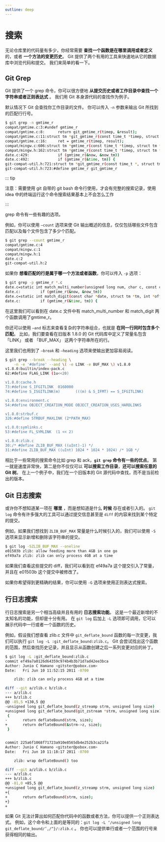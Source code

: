 ```yaml
---
outline: deep
---
```


# 搜索

无论仓库里的代码量有多少，你经常需要 **查找一个函数是在哪里调用或者定义** 的，或者 **一个方法的变更历史**。 Git 提供了两个有用的工具来快速地从它的数据库中浏览代码和提交。 我们来简单的看一下。

## Git Grep

Git 提供了一个 grep 命令，你可以很方便地 **从提交历史或者工作目录中查找一个字符串或者正则表达式** 。 我们用 Git 本身源代码的查找作为例子。

默认情况下 Git 会查找你工作目录的文件。 你可以传入 `-n` 参数来输出 Git 所找到的匹配行行号。

```bash
$ git grep -n gmtime_r
compat/gmtime.c:3:#undef gmtime_r
compat/gmtime.c:8:      return git_gmtime_r(timep, &result);
compat/gmtime.c:11:struct tm *git_gmtime_r(const time_t *timep, struct tm *result)
compat/gmtime.c:16:     ret = gmtime_r(timep, result);
compat/mingw.c:606:struct tm *gmtime_r(const time_t *timep, struct tm *result)
compat/mingw.h:162:struct tm *gmtime_r(const time_t *timep, struct tm *result);
date.c:429:             if (gmtime_r(&now, &now_tm))
date.c:492:             if (gmtime_r(&time, tm)) {
git-compat-util.h:721:struct tm *git_gmtime_r(const time_t *, struct tm *);
git-compat-util.h:723:#define gmtime_r git_gmtime_r
```

::: tip

注意：需要使用 git 自带的 git bash 命令行使用，才会有完整的搜索记录，使用 idea 中的终端运行这个命令搜索结果基本上不会怎么工作

:::

grep 命令有一些有趣的选项。

例如，你可以使用 `–count`  选项来使 Git 输出概述的信息，仅仅包括哪些文件包含匹配以及每个文件包含了多少个匹配。

```bash
$ git grep --count gmtime_r
compat/gmtime.c:4
compat/mingw.c:1
compat/mingw.h:1
date.c:2
git-compat-util.h:2
```

如果你 **想看匹配的行是属于哪一个方法或者函数**，你可以传入 `-p` 选项：

```bash
$ git grep -p gmtime_r *.c
date.c=static int match_multi_number(unsigned long num, char c, const char *date, char *end, struct tm *tm)
date.c:         if (gmtime_r(&now, &now_tm))
date.c=static int match_digit(const char *date, struct tm *tm, int *offset, int *tm_gmt)
date.c:         if (gmtime_r(&time, tm)) {
```

在这里我们可以看到在 date.c 文件中有 match_multi_number 和 match_digit 两个函数调用了gmtime_r。

你还可以使用 `–and`  标志来查看复杂的字符串组合，也就是 **在同一行同时包含多个匹配**。 比如，我们要查看在旧版本 1.8.0 的 Git 代码库中定义了常量名包含  「LINK」 或者 「BUF_MAX」 这两个字符串所在的行。

这里我们也用到了 `–break` 和 `–heading` 选项来使输出更加容易阅读。

```bash
$ git grep --break --heading \
    -n -e '#define' --and \( -e LINK -e BUF_MAX \) v1.8.0
v1.8.0:builtin/index-pack.c
62:#define FLAG_LINK (1u<<20)

v1.8.0:cache.h
73:#define S_IFGITLINK  0160000
74:#define S_ISGITLINK(m)       (((m) & S_IFMT) == S_IFGITLINK)

v1.8.0:environment.c
54:#define OBJECT_CREATION_MODE OBJECT_CREATION_USES_HARDLINKS

v1.8.0:strbuf.c
326:#define STRBUF_MAXLINK (2*PATH_MAX)

v1.8.0:symlinks.c
53:#define FL_SYMLINK  (1 << 2)

v1.8.0:zlib.c
30:/* #define ZLIB_BUF_MAX ((uInt)-1) */
31:#define ZLIB_BUF_MAX ((uInt) 1024 * 1024 * 1024) /* 1GB */
```

相比于一些常用的搜索命令比如 grep 和 ack，**`git grep` 命令有一些的优点**。 第一就是速度非常快，第二是你不仅仅可以 **可以搜索工作目录**，**还可以搜索任意的 Git 树**。 在上一个例子中，我们在一个旧版本的 Git 源代码中查找，而不是当前检出的版本。

## Git 日志搜索

或许你不想知道某一项在 **哪里** ，而是想知道是什么 **时候** 存在或者引入的。 `git log` 命令有许多强大的工具可以通过提交信息甚至是 `diff` 的内容来找到某个特定的提交。

例如，如果我们想找到 `ZLIB_BUF_MAX` 常量是什么时候引入的，我们可以使用  `-S`  选项来显示新增和删除该字符串的提交。

```bash
$ git log -SZLIB_BUF_MAX --oneline
e01503b zlib: allow feeding more than 4GB in one go
ef49a7a zlib: zlib can only process 4GB at a time
```

如果我们查看这些提交的 diff，我们可以看到在 ef49a7a 这个提交引入了常量，并且在 e01503b 这个提交中被修改了。

如果你希望得到更精确的结果，你可以使用 `-G` 选项来使用正则表达式搜索。

## 行日志搜索

行日志搜索是另一个相当高级并且有用的 **日志搜索功能**。 这是一个最近新增的不太知名的功能，但却是十分有用。 在 `git log`  后加上 `-L`  选项即可调用，它可以展示代码中一行或者一个函数的历史。

例如，假设我们想查看 zlib.c 文件中 `git_deflate_bound`  函数的每一次变更，我们可以执行 `git log -L :git_deflate_bound:zlib.c`。 Git 会尝试找出这个函数的范围，然后查找历史记录，并且显示从函数创建之后一系列变更对应的补丁。

```bash
$ git log -L :git_deflate_bound:zlib.c
commit ef49a7a0126d64359c974b4b3b71d7ad42ee3bca
Author: Junio C Hamano <gitster@pobox.com>
Date:   Fri Jun 10 11:52:15 2011 -0700

    zlib: zlib can only process 4GB at a time

diff --git a/zlib.c b/zlib.c
--- a/zlib.c
+++ b/zlib.c
@@ -85,5 +130,5 @@
-unsigned long git_deflate_bound(z_streamp strm, unsigned long size)
+unsigned long git_deflate_bound(git_zstream *strm, unsigned long size)
 {
-       return deflateBound(strm, size);
+       return deflateBound(&strm->z, size);
 }


commit 225a6f1068f71723a910e8565db4e252b3ca21fa
Author: Junio C Hamano <gitster@pobox.com>
Date:   Fri Jun 10 11:18:17 2011 -0700

    zlib: wrap deflateBound() too

diff --git a/zlib.c b/zlib.c
--- a/zlib.c
+++ b/zlib.c
@@ -81,0 +85,5 @@
+unsigned long git_deflate_bound(z_streamp strm, unsigned long size)
+{
+       return deflateBound(strm, size);
+}
+
```

如果 Git 无法计算出如何匹配你代码中的函数或者方法，你可以提供一个正则表达式。 例如，这个命令和上面的是等同的：`git log -L ‘/unsigned long git_deflate_bound/’,/^}/:zlib.c` 。 你也可以提供单行或者一个范围的行号来获得相同的输出。
